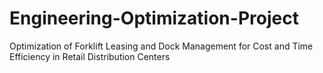 # Engineering-Optimization-Project
Optimization of Forklift Leasing and Dock Management for Cost  and Time Efficiency in Retail Distribution Centers
